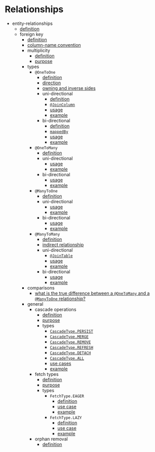 # Relationships
- entity-relationships
  - [definition](entity-relationships/relationships/definition/definition.md)
  - foreign key
    - [definition](entity-relationships/relationships/foreign-key/definition/definition.md)
    - [column-name convention](entity-relationships/relationships/foreign-key/convention/convention.md)
    - multiplicity
      - [definition](entity-relationships/relationships/multiplicity/definition/definition.md)
      - [purpose](entity-relationships/relationships/multiplicity/purpose/purpose.md)
    - types
      - `@OneToOne`
        - [definition](entity-relationships/relationships/types/one-to-one/definition/definition.md)
        - [direction](entity-relationships/relationships/types/one-to-one/direction/direction.md)
        - [owning and inverse sides](entity-relationships/relationships/types/one-to-one/sides/sides.md)
        - uni-directional
          - [definition](entity-relationships/relationships/types/one-to-one/uni-directional/definition/definition.md)
          - [`@JoinColumn`](entity-relationships/relationships/types/one-to-one/uni-directional/join-column/join_column.md)
          - [usage](entity-relationships/relationships/types/one-to-one/uni-directional/usage/usage.md)
          - [example](entity-relationships/relationships/types/one-to-one/uni-directional/example/example.md)
        - bi-directional
          - [definition](entity-relationships/relationships/types/one-to-one/bi-directional/definition/definition.md)
          - [`mappedBy`](entity-relationships/relationships/types/one-to-one/bi-directional/mappedby/mappedby.md)
          - [usage](entity-relationships/relationships/types/one-to-one/bi-directional/usage/usage.md)
          - [example](entity-relationships/relationships/types/one-to-one/bi-directional/example/example.md)
      - `@OneToMany`
        - [definition](entity-relationships/relationships/types/one-to-many/definition/definition.md)
        - uni-directional
          - [usage](entity-relationships/relationships/types/one-to-many/uni-directional/usage/usage.md)
          - [example](entity-relationships/relationships/types/one-to-many/uni-directional/example/example.md)
        - bi-directional
          - [usage](entity-relationships/relationships/types/one-to-many/bi-directional/usage/usage.md)
          - [example](entity-relationships/relationships/types/one-to-many/bi-directional/example/example.md)
      - `@ManyToOne`
        - [definition](entity-relationships/relationships/types/many-to-one/definition/definition.md)
        - uni-directional
          - [usage](entity-relationships/relationships/types/many-to-one/uni-directional/usage/usage.md)
          - [example](entity-relationships/relationships/types/many-to-one/uni-directional/example/example.md)
        - bi-directional
          - [usage](entity-relationships/relationships/types/many-to-one/bi-directional/usage/usage.md)
          - [example](entity-relationships/relationships/types/many-to-one/bi-directional/example/example.md)
      - `@ManyToMany`
        - [definition](entity-relationships/relationships/types/many-to-many/definition/definition.md)
        - [indirect relationship](entity-relationships/relationships/types/many-to-many/indirect/indirect.md)
        - uni-directional
          - [`@JoinTable`](entity-relationships/relationships/types/many-to-many/uni-directional/join-table/join_table.md)
          - [usage](entity-relationships/relationships/types/many-to-many/uni-directional/usage/usage.md)
          - [example](entity-relationships/relationships/types/many-to-many/uni-directional/example/example.md)
        - bi-directional
          - [usage](entity-relationships/relationships/types/many-to-many/bi-directional/usage/usage.md)
          - [example](entity-relationships/relationships/types/many-to-many/bi-directional/example/example.md)
    - comparisons
      - [what is the true difference between a `@OneToMany` and a `@ManyToOne` relationship?](entity-relationships/relationships/types/onetomany-vs-manytoone/onetomany_vs_manytoone.md)
    - general
      - cascade operations
        - [definition](entity-relationships/relationships/types/general/cascade-operations/definition/definition.md)
        - [purpose](entity-relationships/relationships/types/general/cascade-operations/purpose/purpose.md)
        - types
          - [`CascadeType.PERSIST`](entity-relationships/relationships/types/general/cascade-operations/types/persist/persist.md)
          - [`CascadeType.MERGE`](entity-relationships/relationships/types/general/cascade-operations/types/merge/merge.md)
          - [`CascadeType.REMOVE`](entity-relationships/relationships/types/general/cascade-operations/types/remove/remove.md)
          - [`CascadeType.REFRESH`](entity-relationships/relationships/types/general/cascade-operations/types/refresh/refresh.md)
          - [`CascadeType.DETACH`](entity-relationships/relationships/types/general/cascade-operations/types/detach/detach.md)
          - [`CascadeType.ALL`](entity-relationships/relationships/types/general/cascade-operations/types/all/all.md)
          - [use cases](entity-relationships/relationships/types/general/cascade-operations/use-cases/use_cases.md)
          - [example](entity-relationships/relationships/types/general/cascade-operations/example/example.md)
      - fetch types
        - [definition](entity-relationships/relationships/types/general/fetch/definition/definition.md)
        - [purpose](entity-relationships/relationships/types/general/fetch/purpose/purpose.md)
        - types
          - `FetchType.EAGER`
            - [definition](entity-relationships/relationships/types/general/fetch/types/eager/definition/definition.md)
            - [use case](entity-relationships/relationships/types/general/fetch/types/eager/use-case/use_case.md)
            - [example](entity-relationships/relationships/types/general/fetch/types/eager/example/example.md)
          - `FetchType.LAZY`
            - [definition](entity-relationships/relationships/types/general/fetch/types/lazy/definition/definition.md)
            - [use case](entity-relationships/relationships/types/general/fetch/types/lazy/use-case/use_case.md)
            - [example](entity-relationships/relationships/types/general/fetch/types/lazy/example/example.md)
      - orphan removal
        - [definition](entity-relationships/relationships/types/general/orphan-removal/definition/definition.md)
